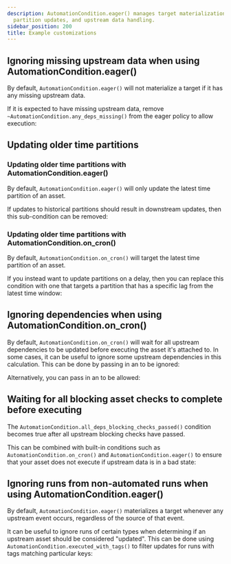 ```yaml
---
description: AutomationCondition.eager() manages target materialization, historical
  partition updates, and upstream data handling.
sidebar_position: 200
title: Example customizations
---
```

## Ignoring missing upstream data when using AutomationCondition.eager()

By default, `AutomationCondition.eager()` will not materialize a target if it has any missing upstream data.

If it is expected to have missing upstream data, remove `~AutomationCondition.any_deps_missing()` from the eager policy to allow execution:

<CodeExample path="docs_snippets/docs_snippets/concepts/declarative_automation/allow_missing_upstreams.py" />

## Updating older time partitions

### Updating older time partitions with AutomationCondition.eager()

By default, `AutomationCondition.eager()` will only update the latest time partition of an asset.

If updates to historical partitions should result in downstream updates, then this sub-condition can be removed:

<CodeExample path="docs_snippets/docs_snippets/concepts/declarative_automation/update_older_time_partitions.py" />

### Updating older time partitions with AutomationCondition.on_cron()

By default, `AutomationCondition.on_cron()` will target the latest time partition of an asset.

If you instead want to update partitions on a delay, then you can replace this condition with one that targets a partition that has a specific lag from the latest time window:

<CodeExample path="docs_snippets/docs_snippets/concepts/declarative_automation/update_specific_older_partition.py" />

## Ignoring dependencies when using AutomationCondition.on_cron()

By default, `AutomationCondition.on_cron()` will wait for all upstream dependencies to be updated before executing the asset it's attached to. In some cases, it can be useful to ignore some upstream dependencies in this calculation. This can be done by passing in an <PyObject section="assets" module="dagster" object="AssetSelection" /> to be ignored:

<CodeExample path="docs_snippets/docs_snippets/concepts/declarative_automation/ignore_dependencies_cron.py" />

Alternatively, you can pass in an <PyObject section="assets" module="dagster" object="AssetSelection" /> to be allowed:

<CodeExample path="docs_snippets/docs_snippets/concepts/declarative_automation/allow_dependencies_cron.py" />

## Waiting for all blocking asset checks to complete before executing

The `AutomationCondition.all_deps_blocking_checks_passed()` condition becomes true after all upstream blocking checks have passed.

This can be combined with built-in conditions such as `AutomationCondition.on_cron()` and `AutomationCondition.eager()` to ensure that your asset does not execute if upstream data is in a bad state:

<CodeExample path="docs_snippets/docs_snippets/concepts/declarative_automation/blocking_checks_condition.py" />

## Ignoring runs from non-automated runs when using AutomationCondition.eager()

By default, `AutomationCondition.eager()` materializes a target whenever any upstream event occurs, regardless of the source of that event.

It can be useful to ignore runs of certain types when determining if an upstream asset should be considered "updated". This can be done using `AutomationCondition.executed_with_tags()` to filter updates for runs with tags matching particular keys:

<CodeExample path="docs_snippets/docs_snippets/concepts/declarative_automation/executed_with_tags_condition.py" />
